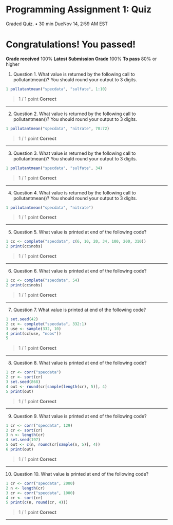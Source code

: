 # Programming Assignment 1: Quiz    

Graded Quiz. • 30 min
DueNov 14, 2:59 AM EST    

# Congratulations! You passed!    

**Grade received** 100%        **Latest Submission Grade** 100%          **To pass** 80% or higher

1. Question 1. What value is returned by the following call to pollutantmean()? You should round your output to 3 digits.
```r
1 pollutantmean("specdata", "sulfate", 1:10)
```
> 1 / 1 point
> **Correct**
*******


2. Question 2. What value is returned by the following call to pollutantmean()? You should round your output to 3 digits.
```r
1 pollutantmean("specdata", "nitrate", 70:72)
```
> 1 / 1 point
> **Correct**
******


3. Question 3. What value is returned by the following call to pollutantmean()? You should round your output to 3 digits.
```r
1 pollutantmean("specdata", "sulfate", 34)
```
> 1 / 1 point
> **Correct**
********


4. Question 4. What value is returned by the following call to pollutantmean()? You should round your output to 3 digits.
```r
1 pollutantmean("specdata", "nitrate")
```
> 1 / 1 point
> **Correct** 
******


5. Question 5. What value is printed at end of the following code?
```r
1 cc <- complete("specdata", c(6, 10, 20, 34, 100, 200, 310))
2 print(cc$nobs)
```
> 1 / 1 point
> **Correct**
********

6. Question 6. What value is printed at end of the following code?
```r
1 cc <- complete("specdata", 54)
2 print(cc$nobs)
```
> 1 / 1 point
> **Correct**
*******


7. Question 7. What value is printed at end of the following code?
```r
1 set.seed(42)
2 cc <- complete("specdata", 332:1)
3 use <- sample(332, 10)
4 print(cc[use, "nobs"])
5  
```
> 1 / 1 point
> **Correct**
********

8. Question 8. What value is printed at end of the following code?
```r
1 cr <- corr("specdata")                
2 cr <- sort(cr)  
3 set.seed(868) 
4 out <- round(cr[sample(length(cr), 5)], 4)
5 print(out)
```
> 1 / 1 point
> **Correct**
*******


9. Question 9. What value is printed at end of the following code?
```r
1 cr <- corr("specdata", 129)                
2 cr <- sort(cr)                
3 n <- length(cr)                
4 set.seed(197)                
5 out <- c(n, round(cr[sample(n, 5)], 4))
6 print(out)
```
> 1 / 1 point
> **Correct** 
******


10. Question 10. What value is printed at end of the following code?
```r
1 cr <- corr("specdata", 2000) 
2 n <- length(cr)   
3 cr <- corr("specdata", 1000)   
4 cr <- sort(cr)
5 print(c(n, round(cr, 4)))
```            
> 1 / 1 point
> **Correct**
******
